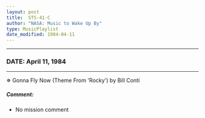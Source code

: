 ```yaml
---
layout: post
title:  STS-41-C
author: "NASA: Music to Wake Up By"
type: MusicPlaylist
date_modified: 1984-04-11
---
```


----
### DATE: April 11, 1984
----
✵ Gonna Fly Now (Theme From 'Rocky') by Bill Conti

##### Comment:
* No mission comment
